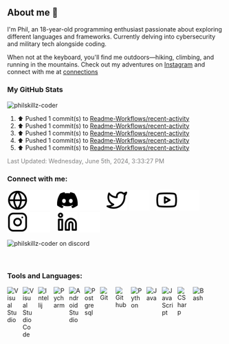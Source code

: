 ## About me 👋
I'm Phil, an 18-year-old programming enthusiast passionate about exploring different languages and frameworks. Currently delving into cybersecurity and military tech alongside coding.

When not at the keyboard, you'll find me outdoors—hiking, climbing, and running in the mountains. Check out my adventures on [Instagram](https://instagram.com/philskillz.coder) and connect with me at [connections](#connect-with-me) 

### My GitHub Stats
<img align="center" src="https://github-readme-stats.vercel.app/api?username=philskillz-coder&theme=material-palenight&show_icons=true" alt="philskillz-coder"/>

<!--RECENT_ACTIVITY:start-->
1. ⬆️ Pushed 1 commit(s) to [Readme-Workflows/recent-activity](https://github.com/Readme-Workflows/recent-activity)<br>
2. ⬆️ Pushed 1 commit(s) to [Readme-Workflows/recent-activity](https://github.com/Readme-Workflows/recent-activity)<br>
3. ⬆️ Pushed 1 commit(s) to [Readme-Workflows/recent-activity](https://github.com/Readme-Workflows/recent-activity)<br>
4. ⬆️ Pushed 1 commit(s) to [Readme-Workflows/recent-activity](https://github.com/Readme-Workflows/recent-activity)<br>
5. ⬆️ Pushed 1 commit(s) to [Readme-Workflows/recent-activity](https://github.com/Readme-Workflows/recent-activity)<br>
<!--RECENT_ACTIVITY:end-->

<p style="color: grey">
<!--RECENT_ACTIVITY:last_update-->
Last Updated: Wednesday, June 5th, 2024, 3:33:27 PM
<!--RECENT_ACTIVITY:last_update_end-->
</p>



### Connect with me:

[![website](./img/globe-light.svg)](https://theskz.dev#gh-light-mode-only)
[![website](./img/globe-dark.svg)](https://theskz.dev#gh-dark-mode-only)
&nbsp;&nbsp;
[![website](./img/discord-light.svg)](https://theskz.dev/dc#gh-light-mode-only)
[![website](./img/discord-dark.svg)](https://theskz.dev/dc#gh-dark-mode-only)
&nbsp;&nbsp;
[![website](./img/twitter-light.svg)](https://twitter.com/philskz#gh-light-mode-only)
[![website](./img/twitter-dark.svg)](https://twitter.com/philskz#gh-dark-mode-only)
&nbsp;&nbsp;
[![website](./img/youtube-light.svg)](https://youtube.com/@philskz#gh-light-mode-only)
[![website](./img/youtube-dark.svg)](https://youtube.com/@philskz#gh-dark-mode-only)
&nbsp;&nbsp;
[![website](./img/instagram-light.svg)](https://instagram.com/philskillz.coder#gh-light-mode-only)
[![website](./img/instagram-dark.svg)](https://instagram.com/philskillz.coder#gh-dark-mode-only)
&nbsp;&nbsp;
[![website](./img/linkedin-light.svg)](https://linkedin.com/in/philippwill#gh-light-mode-only)
[![website](./img/linkedin-dark.svg)](https://linkedin.com/in/philippwill#gh-dark-mode-only)
&nbsp;&nbsp;

<img src="https://discord.c99.nl/widget/theme-3/650254133730869258.png" alt="philskillz-coder on discord"/>
<br />
<br />
<br />

### Tools and Languages:

<img align="left" title="Visual Studio" alt="Visual Studio" width="26px" src="https://cdn.jsdelivr.net/gh/devicons/devicon/icons/visualstudio/visualstudio-plain.svg" style="padding-right:10px;" />
<img align="left" title="Visual Studio Code" alt="Visual Studio Code" width="26px" src="https://cdn.jsdelivr.net/gh/devicons/devicon/icons/vscode/vscode-plain.svg" style="padding-right:10px;" />
<img align="left" title="Intellij" alt="Intellij" width="26px" src="https://cdn.jsdelivr.net/gh/devicons/devicon/icons/intellij/intellij-original.svg" style="padding-right:10px;" />
<img align="left" title="Pycharm" alt="Pycharm" width="26px" src="https://cdn.jsdelivr.net/gh/devicons/devicon/icons/pycharm/pycharm-original.svg" style="padding-right:10px;" />
<img align="left" title="Android Studio" alt="Android Studio" width="26px" src="https://cdn.jsdelivr.net/gh/devicons/devicon/icons/androidstudio/androidstudio-original.svg" style="padding-right:10px;"/>

<img align="left" title="Postgresql" alt="Postgresql" width="26px" src="https://cdn.jsdelivr.net/gh/devicons/devicon/icons/postgresql/postgresql-original.svg" style="padding-right:10px;"/>
<img align="left" title="Git" alt="Git" width="26px" src="https://cdn.jsdelivr.net/gh/devicons/devicon/icons/git/git-original.svg" style="padding-right:10px;"/>
<img align="left" title="Github" alt="Github" width="26px" src="https://cdn.jsdelivr.net/gh/devicons/devicon/icons/github/github-original.svg" style="padding-right:10px;"/>

<img align="left" title="Python" alt="Python" width="26px" src="https://cdn.jsdelivr.net/gh/devicons/devicon/icons/python/python-original.svg" style="padding-right:10px;"/>
<img align="left" title="Java" alt="Java" width="26px" src="https://cdn.jsdelivr.net/gh/devicons/devicon/icons/java/java-original.svg" style="padding-right:10px;"/>
<img align="left" title="JavaScript" alt="JavaScript" width="26px" src="https://cdn.jsdelivr.net/gh/devicons/devicon/icons/javascript/javascript-original.svg" style="padding-right:10px;"/>
<img align="left" title="CSharp" alt="CSharp" width="26px" src="https://cdn.jsdelivr.net/gh/devicons/devicon/icons/csharp/csharp-original.svg" style="padding-right:10px;"/>
<img align="left" title="Bash" alt="Bash" width="26px" src="https://cdn.jsdelivr.net/gh/devicons/devicon/icons/bash/bash-original.svg" style="padding-right:10px;"/>

